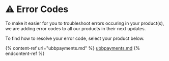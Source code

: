 # ⚠️ Error Codes

To make it easier for you to troubleshoot errors occuring in your product(s), we are adding error codes to all our products in their next updates.

To find how to resolve your error code, select your product below.



{% content-ref url="ubbpayments.md" %}
[ubbpayments.md](ubbpayments.md)
{% endcontent-ref %}
